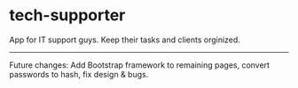 ﻿# **tech-supporter**

App for IT support guys. Keep their tasks and clients orginized.

---
Future changes:
Add Bootstrap framework to remaining pages, convert passwords to hash, fix design & bugs.
